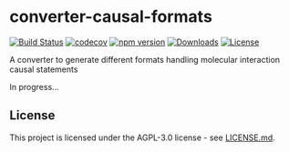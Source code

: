 # converter-causal-formats
[![Build Status](https://travis-ci.com/vtoure/converter-causal-formats.svg?branch=master)](https://travis-ci.com/vtoure/converter-causal-formats)
[![codecov](https://codecov.io/gh/vtoure/converter-causal-formats/branch/master/graph/badge.svg)](https://codecov.io/gh/vtoure/converter-causal-formats)
[![npm version](https://img.shields.io/npm/v/converter-causal-formats)](https://www.npmjs.com/package/converter-causal-formats)
[![Downloads](https://img.shields.io/npm/dm/converter-causal-formats)](https://www.npmjs.com/package/converter-causal-formats)
[![License](https://img.shields.io/npm/l/converter-causal-formats)](##License)

A converter to generate different formats handling molecular interaction causal statements

In progress...

## License
This project is licensed under the AGPL-3.0 license - see [LICENSE.md](LICENSE.md).